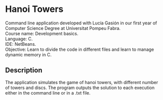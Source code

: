 # Hanoi Towers

Command line application developed with Lucía Gasión in our first year of Computer Science Degree at Universitat Pompeu Fabra.  
Course name: Development basics.  
Language: C.  
IDE: NetBeans.  
Objective:  Learn to divide the code in different files and learn to manage dynamic memory in C.  

## Description
The application simulates the game of hanoi towers, with different number of towers and discs. The program outputs
the solution to each execution either in the command line or in a .txt file. 
